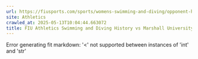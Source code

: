 ```yaml
---
url: https://fiusports.com/sports/womens-swimming-and-diving/opponent-history/marshall-university/24
site: Athletics
crawled_at: 2025-05-13T10:04:44.663072
title: FIU Athletics Swimming and Diving History vs Marshall University
---
```


Error generating fit markdown: '<' not supported between instances of 'int' and 'str'